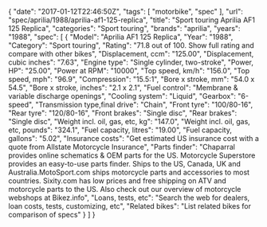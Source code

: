 {
    "date": "2017-01-12T22:46:50Z",
    "tags": [
        "motorbike",
        "spec"
    ],
    "url": "spec\/aprilia\/1988\/aprilia-af1-125-replica",
    "title": "Sport touring Aprilia AF1 125 Replica",
    "categories": "Sport touring",
    "brands": "aprilia",
    "years": "1988",
    "spec": [
        {
            "Model": "Aprilia AF1 125 Replica",
            "Year": "1988",
            "Category": "Sport touring",
            "Rating": "71.8 out of 100. Show full rating and compare with other bikes",
            "Displacement, ccm": "125.00",
            "Displacement, cubic inches": "7.63",
            "Engine type": "Single cylinder, two-stroke",
            "Power, HP": "25.00",
            "Power at RPM": "10000",
            "Top speed, km\/h": "156.0",
            "Top speed, mph": "96.9",
            "Compression": "15.5:1",
            "Bore x stroke, mm": "54.0 x 54.5",
            "Bore x stroke, inches": "2.1 x 2.1",
            "Fuel control": "Membrane & variable discharge openings",
            "Cooling system": "Liquid",
            "Gearbox": "6-speed",
            "Transmission type,final drive": "Chain",
            "Front tyre": "100\/80-16",
            "Rear tyre": "120\/80-16",
            "Front brakes": "Single disc",
            "Rear brakes": "Single disc",
            "Weight incl. oil, gas, etc, kg": "147.0",
            "Weight incl. oil, gas, etc, pounds": "324.1",
            "Fuel capacity, litres": "19.00",
            "Fuel capacity, gallons": "5.02",
            "Insurance costs": "Get estimated US insurance cost with a quote from Allstate Motorcycle Insurance",
            "Parts finder": "Chaparral provides online schematics & OEM parts for the US.   Motorcycle Superstore provides an easy-to-use parts finder. Ships to the US, Canada, UK and Australia.MotoSport.com ships motorcycle parts and accessories to most countries.    Sixity.com has low prices and free shipping on ATV and motorcycle parts to the US. Also check out our overview of motorcycle webshops at Bikez.info",
            "Loans, tests, etc": "Search the web for dealers, loan costs, tests, customizing, etc",
            "Related bikes": "List related bikes for comparison of specs"
        }
    ]
}